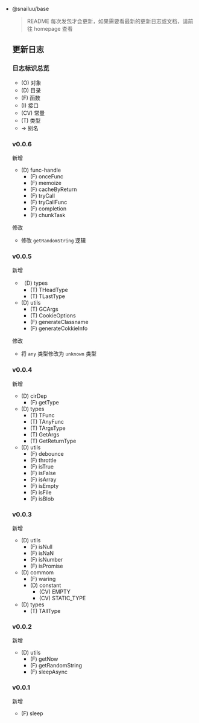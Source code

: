 - @snailuu/base

  > README 每次发包才会更新，如果需要看最新的更新日志或文档，请前往 homepage 查看

  ## 更新日志

  ### 日志标识总览

  - (O) 对象
  - (D) 目录
  - (F) 函数
  - (I) 接口
  - (CV) 常量
  - (T) 类型
  - -> 别名

  

  ### v0.0.6

  新增

  - (D) func-handle
    - (F) onceFunc
    - (F) memoize
    - (F) cacheByReturn
    - (F) tryCall
    - (F) tryCallFunc
    - (F) completion
    - (F) chunkTask

  修改

  - 修改 `getRandomString` 逻辑

  

  ### v0.0.5

  新增

  - （D) types
    - (T) THeadType
    - (T) TLastType
  - (D) utils
    - (T) GCArgs
    - (T) CookieOptions
    - (F) generateClassname
    - (F) generateCokkieInfo

  修改

  - 将 `any` 类型修改为 `unknown` 类型

  

  ### v0.0.4

  新增

  - (D) cirDep
    - (F) getType
  - (D) types
    - (T) TFunc
    - (T) TAnyFunc
    - (T) TArgsType
    - (T) GetArgs
    - (T) GetReturnType
  - (D) utils
    - (F) debounce
    - (F) throttle
    - (F) isTrue
    - (F) isFalse
    - (F) isArray
    - (F) isEmpty
    - (F) isFile
    - (F) isBlob

  

  ### v0.0.3

  新增

  - (D) utils
    - (F) isNull
    - (F) isNaN
    - (F) isNumber
    - (F) isPromise
  - (D) commom
    - (F) waring
    - (D) constant
      - (CV) EMPTY
      - (CV) STATIC_TYPE
  - (D) types 
    - (T) TAllType

  

  ### v0.0.2

  新增

  - (D) utils
    - (F) getNow
    - (F) getRandomString
    - (F) sleepAsync

  ### v0.0.1

  新增

  - (F) sleep
